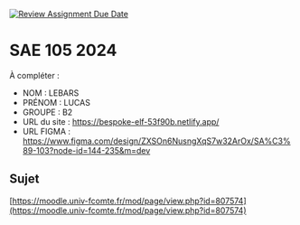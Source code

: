 [![Review Assignment Due Date](https://classroom.github.com/assets/deadline-readme-button-22041afd0340ce965d47ae6ef1cefeee28c7c493a6346c4f15d667ab976d596c.svg)](https://classroom.github.com/a/DNce7fkr)
# SAE 105 2024

À compléter :

- NOM : LEBARS
- PRÉNOM : LUCAS
- GROUPE : B2
- URL du site : https://bespoke-elf-53f90b.netlify.app/
- URL FIGMA : https://www.figma.com/design/ZXSOn6NusngXqS7w32ArOx/SA%C3%89-103?node-id=144-235&m=dev

## Sujet

[https://moodle.univ-fcomte.fr/mod/page/view.php?id=807574](https://moodle.univ-fcomte.fr/mod/page/view.php?id=807574)
